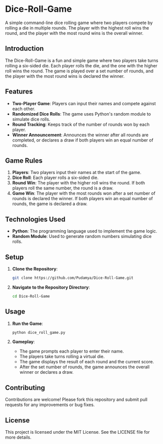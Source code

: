# Dice-Roll-Game

A simple command-line dice rolling game where two players compete by rolling a die in multiple rounds. The player with the highest roll wins the round, and the player with the most round wins is the overall winner.

## Introduction

The Dice-Roll-Game is a fun and simple game where two players take turns rolling a six-sided die. Each player rolls the die, and the one with the higher roll wins the round. The game is played over a set number of rounds, and the player with the most round wins is declared the winner.

## Features

- **Two-Player Game**: Players can input their names and compete against each other.
- **Randomized Dice Rolls**: The game uses Python's random module to simulate dice rolls.
- **Round Tracking**: Keeps track of the number of rounds won by each player.
- **Winner Announcement**: Announces the winner after all rounds are completed, or declares a draw if both players win an equal number of rounds.

## Game Rules

1. **Players**: Two players input their names at the start of the game.
2. **Dice Roll**: Each player rolls a six-sided die.
3. **Round Win**: The player with the higher roll wins the round. If both players roll the same number, the round is a draw.
4. **Game Win**: The player with the most rounds won after a set number of rounds is declared the winner. If both players win an equal number of rounds, the game is declared a draw.

## Technologies Used

- **Python**: The programming language used to implement the game logic.
- **Random Module**: Used to generate random numbers simulating dice rolls.

## Setup

1. **Clone the Repository**:
   ```sh
   git clone https://github.com/Pudamya/Dice-Roll-Game.git
   ```

2. **Navigate to the Repository Directory**:
   ```sh
   cd Dice-Roll-Game
   ```

## Usage

1. **Run the Game**:
   ```sh
   python dice_roll_game.py
   ```

2. **Gameplay**:
   - The game prompts each player to enter their name.
   - The players take turns rolling a virtual die.
   - The game displays the result of each round and the current score.
   - After the set number of rounds, the game announces the overall winner or declares a draw.

## Contributing

Contributions are welcome! Please fork this repository and submit pull requests for any improvements or bug fixes.

## License

This project is licensed under the MIT License. See the LICENSE file for more details.

